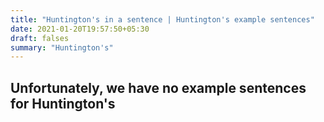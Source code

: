 ```yaml
---
title: "Huntington's in a sentence | Huntington's example sentences"
date: 2021-01-20T19:57:50+05:30
draft: falses
summary: "Huntington's"
---
```

## Unfortunately, we have no example sentences for Huntington's                 
